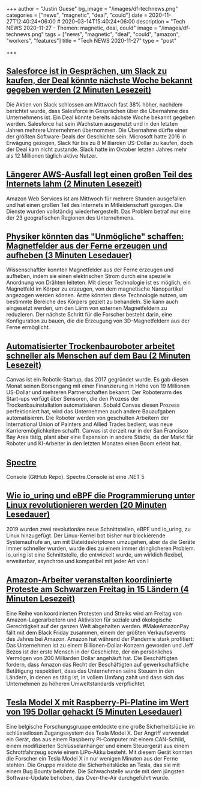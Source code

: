 +++
author = "Justin Guese"
bg_image = "/images/df-technews.png"
categories = ["news", "magnetic", "deal", "could"]
date = 2020-11-27T12:40:24+06:00 # 2020-03-14T15:40:24+06:00
description = "Tech NEWS 2020-11-27 - Themen: magnetic, deal, could"
image = "/images/df-technews.png"
tags = ["news", "magnetic", "deal", "could", "amazon", "workers", "features"]
title = "Tech NEWS 2020-11-27"
type = "post"

+++

## [Salesforce ist in Gesprächen, um Slack zu kaufen, der Deal könnte nächste Woche bekannt gegeben werden (2 Minuten Lesezeit)](https://www.cnbc.com/2020/11/25/slack-shares-jump-following-report-of-possible-salesforce-acquisition.html/1/010001760962fa9a-c60e77d0-7ee4-4433-9e81-1925e0cd9370-000000/Fi_hubctrC7unoE8oWUILEL9FNYyCzd6APsSTkUsB70=169)

 Die Aktien von Slack schlossen am Mittwoch fast 38% höher, nachdem berichtet wurde, dass Salesforce in Gesprächen über die Übernahme des Unternehmens ist. Ein Deal könnte bereits nächste Woche bekannt gegeben werden. Salesforce hat sein Wachstum ausgenutzt und in den letzten Jahren mehrere Unternehmen übernommen. Die Übernahme dürfte einer der größten Software-Deals der Geschichte sein. Microsoft hatte 2016 in Erwägung gezogen, Slack für bis zu 8 Milliarden US-Dollar zu kaufen, doch der Deal kam nicht zustande. Slack hatte im Oktober letzten Jahres mehr als 12 Millionen täglich aktive Nutzer.

## [Längerer AWS-Ausfall legt einen großen Teil des Internets lahm (2 Minuten Lesezeit)](https://www.theverge.com/2020/11/25/21719396/amazon-web-services-aws-outage-down-internet/1/010001760962fa9a-c60e77d0-7ee4-4433-9e81-1925e0cd9370-000000/fnWwX42KQp4GpncYBQc3CYPouGVwO_0A3QlLNSl4PZ8=169)

 Amazon Web Services ist am Mittwoch für mehrere Stunden ausgefallen und hat einen großen Teil des Internets in Mitleidenschaft gezogen. Die Dienste wurden vollständig wiederhergestellt. Das Problem betraf nur eine der 23 geografischen Regionen des Unternehmens.

## [Physiker könnten das "Unmögliche" schaffen: Magnetfelder aus der Ferne erzeugen und aufheben (3 Minuten Lesedauer)](https://www.livescience.com/magnetic-fields-created-from-afar.html/1/010001760962fa9a-c60e77d0-7ee4-4433-9e81-1925e0cd9370-000000/ZSzxLL-RCynVY6UMdHiF0lWpSa_IdttD2Bsl14d4GlU=169)

 Wissenschaftler konnten Magnetfelder aus der Ferne erzeugen und aufheben, indem sie einen elektrischen Strom durch eine spezielle Anordnung von Drähten leiteten. Mit dieser Technologie ist es möglich, ein Magnetfeld im Körper zu erzeugen, von dem magnetische Nanopartikel angezogen werden können. Ärzte könnten diese Technologie nutzen, um bestimmte Bereiche des Körpers gezielt zu behandeln. Sie kann auch eingesetzt werden, um den Lärm von externen Magnetfeldern zu reduzieren. Der nächste Schritt für die Forscher besteht darin, eine Konfiguration zu bauen, die die Erzeugung von 3D-Magnetfeldern aus der Ferne ermöglicht.

## [Automatisierter Trockenbauroboter arbeitet schneller als Menschen auf dem Bau (2 Minuten Lesezeit)](https://interestingengineering.com/automated-drywall-robot-works-faster-than-humans-in-construction/1/010001760962fa9a-c60e77d0-7ee4-4433-9e81-1925e0cd9370-000000/YkCjyJVfDjd5l3O3MBVXj7ubwWpC2Ojii2bpMaRUDDM=169)

 Canvas ist ein Robotik-Startup, das 2017 gegründet wurde. Es gab diesen Monat seinen Börsengang mit einer Finanzierung in Höhe von 19 Millionen US-Dollar und mehreren Partnerschaften bekannt. Der Roboterarm des Start-ups verfügt über Sensoren, die den Prozess der Trockenbauinstallation automatisieren. Sobald Canvas diesen Prozess perfektioniert hat, wird das Unternehmen auch andere Bauaufgaben automatisieren. Die Roboter werden von geschulten Arbeitern der International Union of Painters and Allied Trades bedient, was neue Karrieremöglichkeiten schafft. Canvas ist derzeit nur in der San Francisco Bay Area tätig, plant aber eine Expansion in andere Städte, da der Markt für Roboter und KI-Arbeiter in den letzten Monaten einen Boom erlebt hat.

## [Spectre](https://github.com/spectresystems/spectre.console/1/010001760962fa9a-c60e77d0-7ee4-4433-9e81-1925e0cd9370-000000/hoyNlt1vvHSy7t-d0VE2bfgMMIEYYPfN1RPfF3amRzs=169)

Console (GitHub Repo). Spectre.Console ist eine .NET 5

## [Wie io_uring und eBPF die Programmierung unter Linux revolutionieren werden (20 Minuten Lesedauer)](https://www.scylladb.com/2020/05/05/how-io_uring-and-ebpf-will-revolutionize-programming-in-linux//1/010001760962fa9a-c60e77d0-7ee4-4433-9e81-1925e0cd9370-000000/Lk_xegnvMufyKGodffIbzk1yHLUxQlVvyk8KrGfrXiY=169)

 2019 wurden zwei revolutionäre neue Schnittstellen, eBPF und io_uring, zu Linux hinzugefügt. Der Linux-Kernel bot bisher nur blockierende Systemaufrufe an, um mit Dateideskriptoren umzugehen, aber da die Geräte immer schneller wurden, wurde dies zu einem immer dringlicheren Problem. io_uring ist eine Schnittstelle, die entwickelt wurde, um wirklich flexibel, erweiterbar, asynchron und kompatibel mit jeder Art von I

## [Amazon-Arbeiter veranstalten koordinierte Proteste am Schwarzen Freitag in 15 Ländern (4 Minuten Lesezeit)](https://www.vice.com/en/article/epdvzp/amazon-workers-to-stage-coordinated-black-friday-protests-in-12-countries/1/010001760962fa9a-c60e77d0-7ee4-4433-9e81-1925e0cd9370-000000/xl3HgrpfNZPkSQsmTdLjoLEQaSl44Zu4NaYSMKmdPuk=169)

 Eine Reihe von koordinierten Protesten und Streiks wird am Freitag von Amazon-Lagerarbeitern und Aktivisten für soziale und ökologische Gerechtigkeit auf der ganzen Welt abgehalten werden. #MakeAmazonPay fällt mit dem Black Friday zusammen, einem der größten Verkaufsevents des Jahres bei Amazon. Amazon hat während der Pandemie stark profitiert: Das Unternehmen ist zu einem Billionen-Dollar-Konzern geworden und Jeff Bezos ist der erste Mensch in der Geschichte, der ein persönliches Vermögen von 200 Milliarden Dollar angehäuft hat. Die Beschäftigten fordern, dass Amazon das Recht der Beschäftigten auf gewerkschaftliche Betätigung respektiert, dass das Unternehmen seine Steuern in den Ländern, in denen es tätig ist, in vollem Umfang zahlt und dass sich das Unternehmen zu höheren Umweltstandards verpflichtet.

## [Tesla Model X mit Raspberry-Pi-Platine im Wert von 195 Dollar gehackt (5 Minuten Lesedauer)](https://www.embedded.com/tesla-model-x-hacked-with-195-raspberry-pi-based-board//1/010001760962fa9a-c60e77d0-7ee4-4433-9e81-1925e0cd9370-000000/ZbUZ4PY5mKVT7lFFSquUjyzpbeRtx48FDVCYWc5qfSE=169)

 Eine belgische Forschungsgruppe entdeckte eine große Sicherheitslücke im schlüssellosen Zugangssystem des Tesla Model X. Der Angriff verwendet ein Gerät, das aus einem Raspberry Pi-Computer mit einem CAN-Schild, einem modifizierten Schlüsselanhänger und einem Steuergerät aus einem Schrottfahrzeug sowie einem LiPo-Akku besteht. Mit diesem Gerät konnten die Forscher ein Tesla Model X in nur wenigen Minuten aus der Ferne stehlen. Die Gruppe meldete die Sicherheitslücke an Tesla, das sie mit einem Bug Bounty belohnte. Die Schwachstelle wurde mit dem jüngsten Software-Update behoben, das Over-the-Air durchgeführt wurde.

